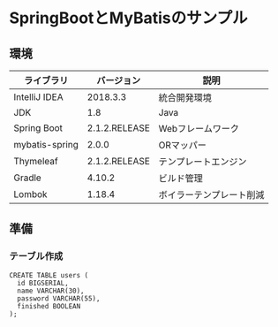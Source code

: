 # SpringBootとMyBatisのサンプル

## 環境
|ライブラリ|バージョン|説明|
|---|---|---|
|IntelliJ IDEA|2018.3.3|統合開発環境|
|JDK|1.8|Java|
|Spring Boot|2.1.2.RELEASE|Webフレームワーク|
|mybatis-spring|2.0.0|ORマッパー|
|Thymeleaf|2.1.2.RELEASE|テンプレートエンジン|
|Gradle|4.10.2|ビルド管理|
|Lombok|1.18.4|ボイラーテンプレート削減|


## 準備

### テーブル作成
```postgresql
CREATE TABLE users (
  id BIGSERIAL,
  name VARCHAR(30),
  password VARCHAR(55),
  finished BOOLEAN
);
```

